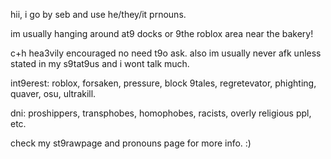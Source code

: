 hii, i go by seb and use he/they/it prnouns.

im usually hanging around at9 docks or 9the roblox area near the bakery!

c+h hea3vily encouraged no need t9o ask. also im usually never afk unless stated in my s9tat9us and i wont talk much.

int9erest: roblox, forsaken, pressure, block 9tales, regretevator, phighting, quaver, osu, ultrakill.

dni: proshippers, transphobes, homophobes, racists, overly religious ppl, etc.

check my st9rawpage and pronouns page for more info. :)
